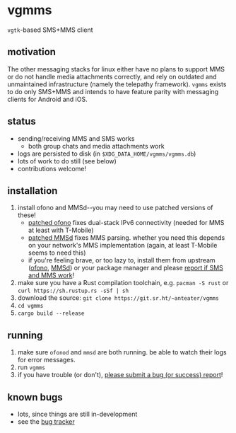 # vgmms

`vgtk`-based SMS+MMS client

## motivation

The other messaging stacks for linux either have no plans to support MMS or do not handle media attachments correctly, and rely on outdated and unmaintained infrastructure (namely the telepathy framework). `vgmms` exists to do only SMS+MMS and intends to have feature parity with messaging clients for Android and iOS.

## status

- sending/receiving MMS and SMS works
	- both group chats and media attachments work
- logs are persisted to disk (in `$XDG_DATA_HOME/vgmms/vgmms.db`)
- lots of work to do still (see below)
- contributions welcome!

## installation

1. install ofono and MMSd--you may need to use patched versions of these!
	- [patched ofono](https://git.sr.ht/~anteater/ofono) fixes dual-stack IPv6 connectivity (needed for MMS at least with T-Mobile)
	- [patched MMSd](https://git.sr.ht/~anteater/mmsd) fixes MMS parsing. whether you need this depends on your network's MMS implementation (again, at least T-Mobile seems to need this)
	- if you're feeling brave, or too lazy to, install them from upstream ([ofono](https://git.kernel.org/pub/scm/network/ofono/ofono.git), [MMSd](https://git.kernel.org/pub/scm/network/ofono/mmsd.git/)) or your package manager and please [report if SMS and MMS work](https://todo.sr.ht/~anteater/mms-stack-bugs)!
2. make sure you have a Rust compilation toolchain, e.g. `pacman -S rust` or `curl https://sh.rustup.rs -sSf | sh`
3. download the source: `git clone https://git.sr.ht/~anteater/vgmms`
4. `cd vgmms`
4. `cargo build --release`

## running

1. make sure `ofonod` and `mmsd` are both running. be able to watch their logs for error messages.
2. run `vgmms`
3. if you have trouble (or don't), [please submit a bug (or success) report](https://todo.sr.ht/~anteater/mms-stack-bugs)!

## known bugs

- lots, since things are still in-development
- see the [bug tracker](https://todo.sr.ht/~anteater/mms-stack-bugs)
